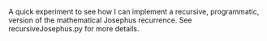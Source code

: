 A quick experiment to see how I can implement a recursive, programmatic, version
of the mathematical Josephus recurrence. See recursiveJosephus.py for more
details.
